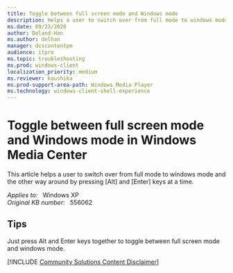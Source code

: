 ```yaml
---
title: Toggle between full screen mode and Windows mode
description: Helps a user to switch over from full mode to windows mode and the other way around by pressing Alt and Enter keys at a time.
ms.date: 09/23/2020
author: Deland-Han
ms.author: delhan
manager: dcscontentpm
audience: itpro
ms.topic: troubleshooting
ms.prod: windows-client
localization_priority: medium
ms.reviewer: kaushika
ms.prod-support-area-path: Windows Media Player
ms.technology: windows-client-shell-experience
---
```

# Toggle between full screen mode and Windows mode in Windows Media Center

This article helps a user to switch over from full mode to windows mode and the other way around by pressing [Alt] and [Enter] keys at a time.

_Applies to:_ &nbsp; Windows XP  
_Original KB number:_ &nbsp; 556062

## Tips

Just press Alt and Enter keys together to toggle between full screen mode and windows mode.

[!INCLUDE [Community Solutions Content Disclaimer](../../includes/community-solutions-content-disclaimer.md)]
